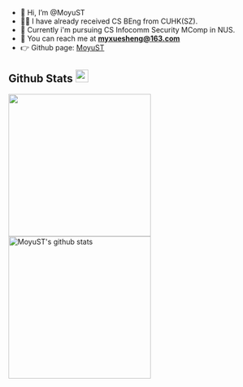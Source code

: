 - 👋 Hi, I’m @MoyuST
- 👨‍💻 I have already received CS BEng from CUHK(SZ).
- 🏫 Currently i'm pursuing CS Infocomm Security MComp in NUS.
- 📧 You can reach me at **myxuesheng@163.com**
- 👉 Github page: [MoyuST](http://moyust.github.io/)

## Github Stats <img src="https://media.giphy.com/media/cj87CxfRtrUifF3Ryk/giphy.gif" width="25px">
<a href="https://github.com/MoyuST">
  <img align="center" src="https://github-readme-stats.vercel.app/api/top-langs/?username=MoyuST&theme=tokyonight" height="280px"/>
</a>
<a href="https://github.com/MoyuST">
 <img align="center" src="https://github-readme-stats.vercel.app/api?username=MoyuST&show_icons=true&locale=en&count_private=true&hide_rank=true&custom_title=My%20GitHub%20Stats&disable_animations=true&theme=tokyonight" alt="MoyuST's github stats" height="280px" />
</a>

